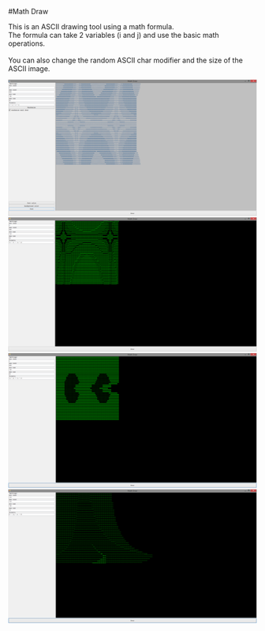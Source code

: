 #Math Draw

This is an ASCII drawing tool using a math formula. <br />
The formula can take 2 variables (i and j) and use the basic math operations. <br />
 <br />
You can also change the random ASCII char modifier and the size of the ASCII image. <br />

![ScreenShot](https://raw.githubusercontent.com/Evenflow/mathdraw/master/Screenshots/screenshot6.png) <br />
![ScreenShot](https://raw.githubusercontent.com/Evenflow/mathdraw/master/Screenshots/screenshot5.png) <br />
![ScreenShot](https://raw.githubusercontent.com/Evenflow/mathdraw/master/Screenshots/screenshot4.png) <br />
![ScreenShot](https://raw.githubusercontent.com/Evenflow/mathdraw/master/Screenshots/screenshot3.png) <br />
